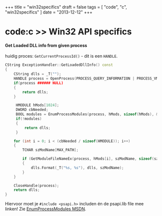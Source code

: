 +++
title = "win32specifics"
draft = false
tags = [
    "code",
    "c",
    "win32specifics"
]
date = "2013-12-12"
+++
# code:c >> Win32 API specifics 

#### Get Loaded DLL info from given process 

huidig proces: `GetCurrentProcessId()` - dit is een `HANDLE`. 

```c++
CString ExceptionHandler::GetLoadedDllInfo() const
{
	CString dlls = _T("");
	HANDLE process = OpenProcess(PROCESS_QUERY_INFORMATION | PROCESS_VM_READ, FALSE, GetCurrentProcessId());
	if(process ###### NULL)
	{
		return dlls;
	}

	 HMODULE hMods[1024];
	 DWORD cbNeeded;
	 BOOL modules = EnumProcessModules(process, hMods, sizeof(hMods), &cbNeeded);
	 if(!modules)
	 {
		 return dlls;
	 }

	for (int i = 0; i < (cbNeeded / sizeof(HMODULE)); i++)
	{
		TCHAR szModName[MAX_PATH];

		if (GetModuleFileNameEx(process, hMods[i], szModName, sizeof(szModName) / sizeof(TCHAR)))
		{
			dlls.Format(_T("%s, %s"), dlls, szModName);
		}
	}

	CloseHandle(process);
	return dlls;
}
```

Hiervoor moet je `#include <psapi.h>` includen én de psapi.lib file mee linken! Zie [EnumProcessModules MSDN](http://msdn.microsoft.com/en-us/library/windows/desktop/ms682631(v=vs.85).aspx).